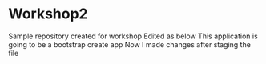 # Workshop2
Sample repository created for workshop
Edited as below
This application is going to be a bootstrap create app
Now I made changes after staging the file